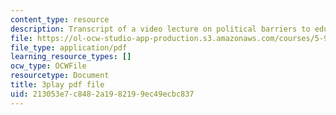 ```yaml
---
content_type: resource
description: Transcript of a video lecture on political barriers to educational change.
file: https://ol-ocw-studio-app-production.s3.amazonaws.com/courses/5-95j-teaching-college-level-science-and-engineering-spring-2009/213053e7c8482a1982199ec49ecbc837_PaYY0e9eE2A.pdf
file_type: application/pdf
learning_resource_types: []
ocw_type: OCWFile
resourcetype: Document
title: 3play pdf file
uid: 213053e7-c848-2a19-8219-9ec49ecbc837
---
```

